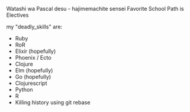 Watashi wa Pascal desu - hajimemachite sensei
Favorite School Path is Electives


my "deadly_skills" are:
  * Ruby
  * RoR
  * Elixir (hopefully)
  * Phoenix / Ecto
  * Clojure
  * Elm (hopefully)
  * Go (hopefully)
  * Clojurescript    
  * Python
  * R
  * Killing history using git rebase
